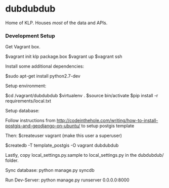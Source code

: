 dubdubdub
=========

Home of KLP. Houses *most* of the data and APIs.

### Development Setup

Get Vagrant box.

$vagrant init klp package.box
$vagrant up
$vagrant ssh

Install some additional dependencies:

$sudo apt-get install python2.7-dev

Setup environment:

$cd /vagrant/dubdubdub
$virtualenv .
$source bin/activate
$pip install -r requirements/local.txt

Setup database:

Follow instructions from http://codeinthehole.com/writing/how-to-install-postgis-and-geodjango-on-ubuntu/ to setup postgis template

Then:
$createuser vagrant
(make this user a superuser)

$createdb -T template_postgis -O vagrant dubdubdub

Lastly, copy local_settings.py.sample to local_settings.py in the dubdubdub/ folder.

Sync database:
python manage.py syncdb

Run Dev-Server:
python manage.py runserver 0.0.0.0:8000

